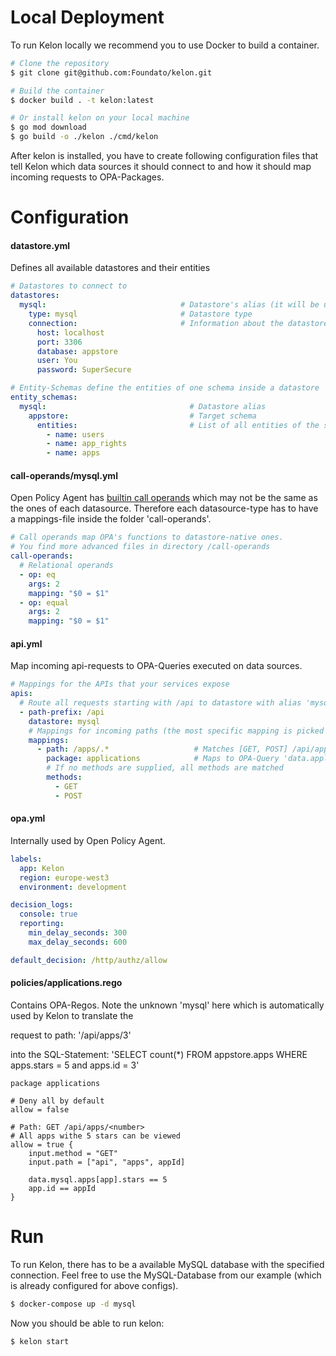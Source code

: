 # Local Deployment

To run Kelon locally we recommend you to use Docker to build a container.
```bash
# Clone the repository
$ git clone git@github.com:Foundato/kelon.git

# Build the container
$ docker build . -t kelon:latest

# Or install kelon on your local machine
$ go mod download
$ go build -o ./kelon ./cmd/kelon
```

After kelon is installed, you have to create following configuration files that tell Kelon which data sources it should connect to and how it should map incoming requests to OPA-Packages.

# Configuration

#### datastore.yml

Defines all available datastores and their entities

```yaml
# Datastores to connect to
datastores:
  mysql:                              # Datastore's alias (it will be used throughout all your policies)
    type: mysql                       # Datastore type
    connection:                       # Information about the datastore connection
      host: localhost
      port: 3306
      database: appstore
      user: You
      password: SuperSecure

# Entity-Schemas define the entities of one schema inside a datastore
entity_schemas:
  mysql:                                # Datastore alias
    appstore:                           # Target schema
      entities:                         # List of all entities of the schema
        - name: users
        - name: app_rights
        - name: apps
```

#### call-operands/mysql.yml

Open Policy Agent has [builtin call operands](https://www.openpolicyagent.org/docs/latest/policy-language/#operators) which may not be the same as the ones of each datasource.
Therefore each datasource-type has to have a mappings-file inside the folder 'call-operands'.

```yaml
# Call operands map OPA's functions to datastore-native ones.
# You find more advanced files in directory /call-operands
call-operands:
  # Relational operands
  - op: eq
    args: 2
    mapping: "$0 = $1"
  - op: equal
    args: 2
    mapping: "$0 = $1"
```

#### api.yml

Map incoming api-requests to OPA-Queries executed on data sources.

```yaml
# Mappings for the APIs that your services expose
apis:
  # Route all requests starting with /api to datastore with alias 'mysql'
  - path-prefix: /api
    datastore: mysql
    # Mappings for incoming paths (the most specific mapping is picked in case of multiple mappings)
    mappings:
      - path: /apps/.*                   # Matches [GET, POST] /api/apps/.*
        package: applications            # Maps to OPA-Query 'data.applications.allow == true'
        # If no methods are supplied, all methods are matched
        methods:
          - GET
          - POST
```

#### opa.yml

Internally used by Open Policy Agent.

```yaml
labels:
  app: Kelon
  region: europe-west3
  environment: development

decision_logs:
  console: true
  reporting:
    min_delay_seconds: 300
    max_delay_seconds: 600

default_decision: /http/authz/allow
```

#### policies/applications.rego

Contains OPA-Regos. Note the unknown 'mysql' here which is automatically used by Kelon to translate the 

request to path: '/api/apps/3' 

into the SQL-Statement: 'SELECT count(*) FROM appstore.apps WHERE apps.stars = 5 and apps.id = 3'

```rego
package applications

# Deny all by default
allow = false

# Path: GET /api/apps/<number>
# All apps withe 5 stars can be viewed
allow = true {
    input.method = "GET"
    input.path = ["api", "apps", appId]

    data.mysql.apps[app].stars == 5
    app.id == appId
}
```

# Run

To run Kelon, there has to be a available MySQL database with the specified connection.
Feel free to use the MySQL-Database from our example (which is already configured for above configs).

```bash
$ docker-compose up -d mysql
```

Now you should be able to run kelon:

```bash
$ kelon start
```